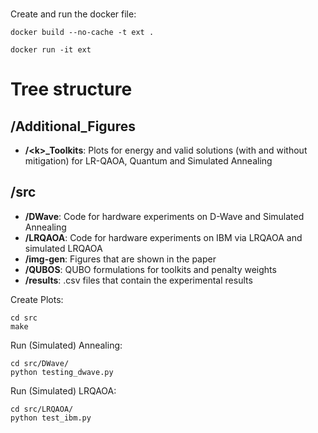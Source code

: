 ###
Create and run the docker file:
```
docker build --no-cache -t ext .

docker run -it ext
```

# Tree structure
## /Additional_Figures
- **/\<k>_Toolkits**: Plots for energy and valid solutions (with and without mitigation) for LR-QAOA, Quantum and Simulated Annealing
## /src
- **/DWave**: Code for hardware experiments on D-Wave and Simulated Annealing
- **/LRQAOA**: Code for hardware experiments on IBM via LRQAOA and simulated LRQAOA
- **/img-gen**: Figures that are shown in the paper
- **/QUBOS**: QUBO formulations for toolkits and penalty weights
- **/results**: .csv files that contain the experimental results

Create Plots:

```
cd src
make
```

Run (Simulated) Annealing:
```
cd src/DWave/
python testing_dwave.py
```

Run (Simulated) LRQAOA:
```
cd src/LRQAOA/
python test_ibm.py
```